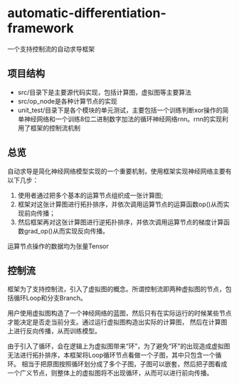 # automatic-differentiation-framework
一个支持控制流的自动求导框架
## 项目结构
* src/目录下是主要源代码实现，包括计算图，虚拟图等主要算法
* src/op_node是各种计算节点的实现
* unit_test/目录下是各个模块的单元测试，主要包括一个训练判断xor操作的简单神经网络和一个训练8位二进制数字加法的循环神经网络rnn。rnn的实现利用了框架的控制流机制

## 总览
自动求导是简化神经网络模型实现的一个重要机制，使用框架实现神经网络主要有以下几步：

1. 使用者通过把多个基本的运算节点组织成一张计算图;
2. 框架对这张计算图进行拓扑排序，并依次调用运算节点的运算函数op()从而实现前向传播；
3. 然后框架再对这张计算图进行逆拓扑排序，并依次调用运算节点的梯度计算函数grad_op()从而实现反向传播。

运算节点操作的数据均为张量Tensor

## 控制流
框架为了支持控制流，引入了虚拟图的概念。所谓控制流即两种虚拟图的节点，包括循环Loop和分支Branch。

用户使用虚拟图构造了一个神经网络的蓝图，然后只有在实际运行的时候某些节点才能决定是否走当前分支。通过运行虚拟图构造出实际的计算图，
然后在计算图上进行反向传播，从而训练模型。

由于引入了循环，会在逻辑上为虚拟图带来“环”，为了避免“环”的出现造成虚拟图无法进行拓扑排序，本框架将Loop循环节点看做一个子图，其中只包含一个循环。
相当于把原图按照循环划分成了多个子图，子图可以嵌套，然后把子图看成一个广义节点，则整体上的虚拟图将不出现循环，从而可以进行前向传播。
